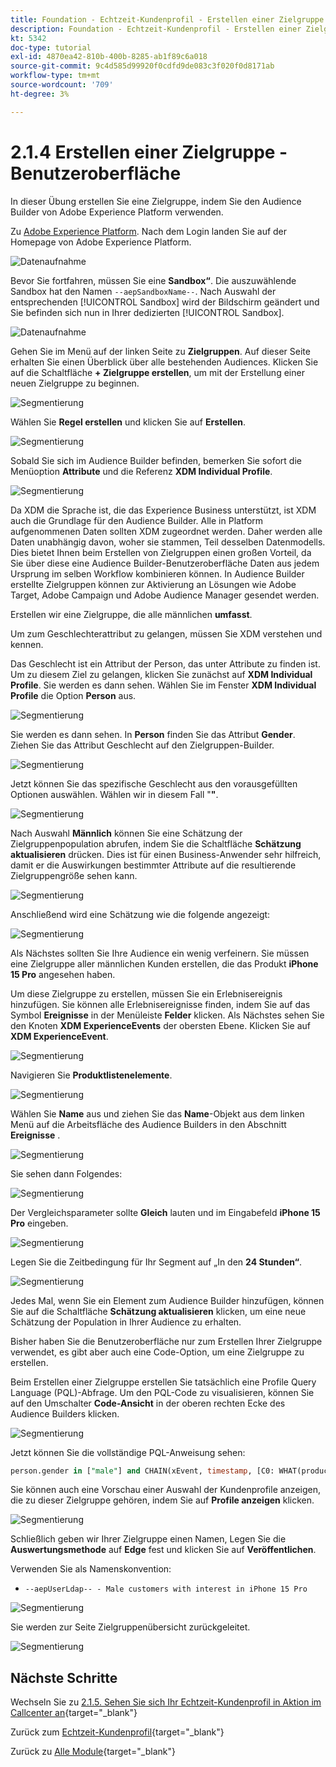 ```yaml
---
title: Foundation - Echtzeit-Kundenprofil - Erstellen einer Zielgruppe - Benutzeroberfläche
description: Foundation - Echtzeit-Kundenprofil - Erstellen einer Zielgruppe - Benutzeroberfläche
kt: 5342
doc-type: tutorial
exl-id: 4870ea42-810b-400b-8285-ab1f89c6a018
source-git-commit: 9c4d585d99920f0cdfd9de083c3f020f0d8171ab
workflow-type: tm+mt
source-wordcount: '709'
ht-degree: 3%

---
```


# 2.1.4 Erstellen einer Zielgruppe - Benutzeroberfläche

In dieser Übung erstellen Sie eine Zielgruppe, indem Sie den Audience Builder von Adobe Experience Platform verwenden.

Zu [Adobe Experience Platform](https://experience.adobe.com/platform). Nach dem Login landen Sie auf der Homepage von Adobe Experience Platform.

![Datenaufnahme](./../../../../modules/delivery-activation/datacollection/dc1.2/images/home.png)

Bevor Sie fortfahren, müssen Sie eine **Sandbox“**. Die auszuwählende Sandbox hat den Namen ``--aepSandboxName--``. Nach Auswahl der entsprechenden [!UICONTROL Sandbox] wird der Bildschirm geändert und Sie befinden sich nun in Ihrer dedizierten [!UICONTROL Sandbox].

![Datenaufnahme](./../../../../modules/delivery-activation/datacollection/dc1.2/images/sb1.png)

Gehen Sie im Menü auf der linken Seite zu **Zielgruppen**. Auf dieser Seite erhalten Sie einen Überblick über alle bestehenden Audiences. Klicken Sie auf die Schaltfläche **+ Zielgruppe erstellen**, um mit der Erstellung einer neuen Zielgruppe zu beginnen.

![Segmentierung](./images/menuseg.png)

Wählen Sie **Regel erstellen** und klicken Sie auf **Erstellen**.

![Segmentierung](./images/menusegbr.png)

Sobald Sie sich im Audience Builder befinden, bemerken Sie sofort die Menüoption **Attribute** und die Referenz **XDM Individual Profile**.

![Segmentierung](./images/segmentationui.png)

Da XDM die Sprache ist, die das Experience Business unterstützt, ist XDM auch die Grundlage für den Audience Builder. Alle in Platform aufgenommenen Daten sollten XDM zugeordnet werden. Daher werden alle Daten unabhängig davon, woher sie stammen, Teil desselben Datenmodells. Dies bietet Ihnen beim Erstellen von Zielgruppen einen großen Vorteil, da Sie über diese eine Audience Builder-Benutzeroberfläche Daten aus jedem Ursprung im selben Workflow kombinieren können. In Audience Builder erstellte Zielgruppen können zur Aktivierung an Lösungen wie Adobe Target, Adobe Campaign und Adobe Audience Manager gesendet werden.

Erstellen wir eine Zielgruppe, die alle männlichen **umfasst**.

Um zum Geschlechterattribut zu gelangen, müssen Sie XDM verstehen und kennen.

Das Geschlecht ist ein Attribut der Person, das unter Attribute zu finden ist. Um zu diesem Ziel zu gelangen, klicken Sie zunächst auf **XDM Individual Profile**. Sie werden es dann sehen. Wählen Sie im Fenster **XDM Individual Profile** die Option **Person** aus.

![Segmentierung](./images/person.png)

Sie werden es dann sehen. In **Person** finden Sie das Attribut **Gender**. Ziehen Sie das Attribut Geschlecht auf den Zielgruppen-Builder.

![Segmentierung](./images/gender.png)

Jetzt können Sie das spezifische Geschlecht aus den vorausgefüllten Optionen auswählen. Wählen wir in diesem Fall &quot;**&quot;**.

![Segmentierung](./images/genderselection.png)

Nach Auswahl **Männlich** können Sie eine Schätzung der Zielgruppenpopulation abrufen, indem Sie die Schaltfläche **Schätzung aktualisieren** drücken. Dies ist für einen Business-Anwender sehr hilfreich, damit er die Auswirkungen bestimmter Attribute auf die resultierende Zielgruppengröße sehen kann.

![Segmentierung](./images/segmentpreview.png)

Anschließend wird eine Schätzung wie die folgende angezeigt:

![Segmentierung](./images/segmentpreviewest.png)

Als Nächstes sollten Sie Ihre Audience ein wenig verfeinern. Sie müssen eine Zielgruppe aller männlichen Kunden erstellen, die das Produkt **iPhone 15 Pro** angesehen haben.

Um diese Zielgruppe zu erstellen, müssen Sie ein Erlebnisereignis hinzufügen. Sie können alle Erlebnisereignisse finden, indem Sie auf das Symbol **Ereignisse** in der Menüleiste **Felder** klicken. Als Nächstes sehen Sie den Knoten **XDM ExperienceEvents** der obersten Ebene. Klicken Sie auf **XDM ExperienceEvent**.

![Segmentierung](./images/findee.png)

Navigieren Sie **Produktlistenelemente**.

![Segmentierung](./images/plitems.png)

Wählen Sie **Name** aus und ziehen Sie das **Name**-Objekt aus dem linken Menü auf die Arbeitsfläche des Audience Builders in den Abschnitt **Ereignisse** .

![Segmentierung](./images/eeweb.png)

Sie sehen dann Folgendes:

![Segmentierung](./images/eewebpdtlname.png)

Der Vergleichsparameter sollte **Gleich** lauten und im Eingabefeld **iPhone 15 Pro** eingeben.

![Segmentierung](./images/pv.png)

Legen Sie die Zeitbedingung für Ihr Segment auf „In den **24 Stunden“**.

![Segmentierung](./images/pv1.png)

Jedes Mal, wenn Sie ein Element zum Audience Builder hinzufügen, können Sie auf die Schaltfläche **Schätzung aktualisieren** klicken, um eine neue Schätzung der Population in Ihrer Audience zu erhalten.

Bisher haben Sie die Benutzeroberfläche nur zum Erstellen Ihrer Zielgruppe verwendet, es gibt aber auch eine Code-Option, um eine Zielgruppe zu erstellen.

Beim Erstellen einer Zielgruppe erstellen Sie tatsächlich eine Profile Query Language (PQL)-Abfrage. Um den PQL-Code zu visualisieren, können Sie auf den Umschalter **Code-Ansicht** in der oberen rechten Ecke des Audience Builders klicken.

![Segmentierung](./images/codeview.png)

Jetzt können Sie die vollständige PQL-Anweisung sehen:

```sql
person.gender in ["male"] and CHAIN(xEvent, timestamp, [C0: WHAT(productListItems.exists(name.equals("iPhone 15 Pro", false)))])
```

Sie können auch eine Vorschau einer Auswahl der Kundenprofile anzeigen, die zu dieser Zielgruppe gehören, indem Sie auf **Profile anzeigen** klicken.

![Segmentierung](./images/previewprofilesdtl.png)

Schließlich geben wir Ihrer Zielgruppe einen Namen,
Legen Sie die **Auswertungsmethode** auf **Edge** fest und klicken Sie auf **Veröffentlichen**.

Verwenden Sie als Namenskonvention:

- `--aepUserLdap-- - Male customers with interest in iPhone 15 Pro`

![Segmentierung](./images/segmentname.png)

Sie werden zur Seite Zielgruppenübersicht zurückgeleitet.

![Segmentierung](./images/savedsegment.png)

## Nächste Schritte

Wechseln Sie zu [2.1.5. Sehen Sie sich Ihr Echtzeit-Kundenprofil in Aktion im Callcenter an](./ex5.md){target="_blank"}

Zurück zum [Echtzeit-Kundenprofil](./real-time-customer-profile.md){target="_blank"}

Zurück zu [Alle Module](./../../../../overview.md){target="_blank"}

